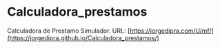 # Calculadora_prestamos
Calculadora de Prestamo Simulador.
URL: [https://jorgedipra.com/U/mf/](https://jorgedipra.github.io/Calculadora_prestamos/)

